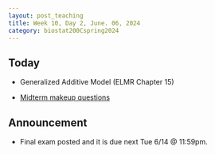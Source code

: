 ```yaml
---
layout: post_teaching
title: Week 10, Day 2, June. 06, 2024
category: biostat200Cspring2024
---
```


## Today 

* Generalized Additive Model (ELMR Chapter 15)

* [Midterm makeup questions](https://ucla-biostat-200c.github.io/2024spring/hw/midterm-makeup.html)

## Announcement

* Final exam posted and it is due next Tue 6/14 @ 11:59pm.
